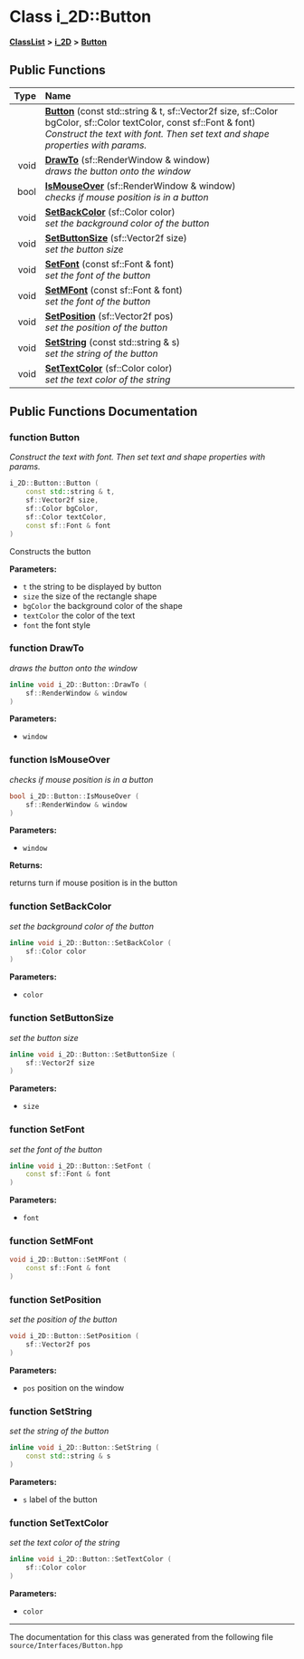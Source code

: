 

# Class i\_2D::Button



[**ClassList**](annotated.md) **>** [**i\_2D**](namespacei__2_d.md) **>** [**Button**](classi__2_d_1_1_button.md)










































## Public Functions

| Type | Name |
| ---: | :--- |
|   | [**Button**](#function-button) (const std::string & t, sf::Vector2f size, sf::Color bgColor, sf::Color textColor, const sf::Font & font) <br>_Construct the text with font. Then set text and shape properties with params._  |
|  void | [**DrawTo**](#function-drawto) (sf::RenderWindow & window) <br>_draws the button onto the window_  |
|  bool | [**IsMouseOver**](#function-ismouseover) (sf::RenderWindow & window) <br>_checks if mouse position is in a button_  |
|  void | [**SetBackColor**](#function-setbackcolor) (sf::Color color) <br>_set the background color of the button_  |
|  void | [**SetButtonSize**](#function-setbuttonsize) (sf::Vector2f size) <br>_set the button size_  |
|  void | [**SetFont**](#function-setfont) (const sf::Font & font) <br>_set the font of the button_  |
|  void | [**SetMFont**](#function-setmfont) (const sf::Font & font) <br>_set the font of the button_  |
|  void | [**SetPosition**](#function-setposition) (sf::Vector2f pos) <br>_set the position of the button_  |
|  void | [**SetString**](#function-setstring) (const std::string & s) <br>_set the string of the button_  |
|  void | [**SetTextColor**](#function-settextcolor) (sf::Color color) <br>_set the text color of the string_  |




























## Public Functions Documentation




### function Button 

_Construct the text with font. Then set text and shape properties with params._ 
```C++
i_2D::Button::Button (
    const std::string & t,
    sf::Vector2f size,
    sf::Color bgColor,
    sf::Color textColor,
    const sf::Font & font
) 
```



Constructs the button




**Parameters:**


* `t` the string to be displayed by button 
* `size` the size of the rectangle shape 
* `bgColor` the background color of the shape 
* `textColor` the color of the text 
* `font` the font style 




        



### function DrawTo 

_draws the button onto the window_ 
```C++
inline void i_2D::Button::DrawTo (
    sf::RenderWindow & window
) 
```





**Parameters:**


* `window` 




        



### function IsMouseOver 

_checks if mouse position is in a button_ 
```C++
bool i_2D::Button::IsMouseOver (
    sf::RenderWindow & window
) 
```





**Parameters:**


* `window` 



**Returns:**

returns turn if mouse position is in the button 





        



### function SetBackColor 

_set the background color of the button_ 
```C++
inline void i_2D::Button::SetBackColor (
    sf::Color color
) 
```





**Parameters:**


* `color` 




        



### function SetButtonSize 

_set the button size_ 
```C++
inline void i_2D::Button::SetButtonSize (
    sf::Vector2f size
) 
```





**Parameters:**


* `size` 




        



### function SetFont 

_set the font of the button_ 
```C++
inline void i_2D::Button::SetFont (
    const sf::Font & font
) 
```





**Parameters:**


* `font` 




        



### function SetMFont 

```C++
void i_2D::Button::SetMFont (
    const sf::Font & font
) 
```






### function SetPosition 

_set the position of the button_ 
```C++
void i_2D::Button::SetPosition (
    sf::Vector2f pos
) 
```





**Parameters:**


* `pos` position on the window 




        



### function SetString 

_set the string of the button_ 
```C++
inline void i_2D::Button::SetString (
    const std::string & s
) 
```





**Parameters:**


* `s` label of the button 




        



### function SetTextColor 

_set the text color of the string_ 
```C++
inline void i_2D::Button::SetTextColor (
    sf::Color color
) 
```





**Parameters:**


* `color` 




        

------------------------------
The documentation for this class was generated from the following file `source/Interfaces/Button.hpp`

